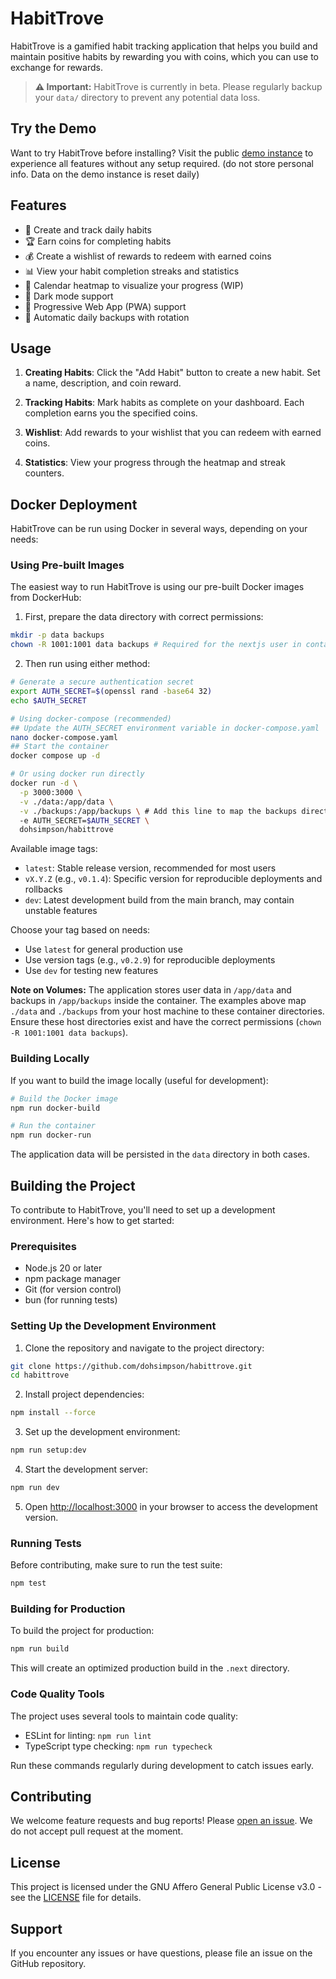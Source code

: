 # HabitTrove

HabitTrove is a gamified habit tracking application that helps you build and maintain positive habits by rewarding you with coins, which you can use to exchange for rewards.

> **⚠️ Important:** HabitTrove is currently in beta. Please regularly backup your `data/` directory to prevent any potential data loss.

## Try the Demo

Want to try HabitTrove before installing? Visit the public [demo instance](https://demo.habittrove.com) to experience all features without any setup required. (do not store personal info. Data on the demo instance is reset daily)

## Features

- 🎯 Create and track daily habits
- 🏆 Earn coins for completing habits
- 💰 Create a wishlist of rewards to redeem with earned coins
- 📊 View your habit completion streaks and statistics
- 📅 Calendar heatmap to visualize your progress (WIP)
- 🌙 Dark mode support
- 📲 Progressive Web App (PWA) support
- 💾 Automatic daily backups with rotation

## Usage

1. **Creating Habits**: Click the "Add Habit" button to create a new habit. Set a name, description, and coin reward.

2. **Tracking Habits**: Mark habits as complete on your dashboard. Each completion earns you the specified coins.

3. **Wishlist**: Add rewards to your wishlist that you can redeem with earned coins.

4. **Statistics**: View your progress through the heatmap and streak counters.

## Docker Deployment

HabitTrove can be run using Docker in several ways, depending on your needs:

### Using Pre-built Images

The easiest way to run HabitTrove is using our pre-built Docker images from DockerHub:

1. First, prepare the data directory with correct permissions:

```bash
mkdir -p data backups
chown -R 1001:1001 data backups # Required for the nextjs user in container
```

2. Then run using either method:

```bash
# Generate a secure authentication secret
export AUTH_SECRET=$(openssl rand -base64 32)
echo $AUTH_SECRET

# Using docker-compose (recommended)
## Update the AUTH_SECRET environment variable in docker-compose.yaml
nano docker-compose.yaml
## Start the container
docker compose up -d

# Or using docker run directly
docker run -d \
  -p 3000:3000 \
  -v ./data:/app/data \
  -v ./backups:/app/backups \ # Add this line to map the backups directory
  -e AUTH_SECRET=$AUTH_SECRET \
  dohsimpson/habittrove
```

Available image tags:

- `latest`: Stable release version, recommended for most users
- `vX.Y.Z` (e.g., `v0.1.4`): Specific version for reproducible deployments and rollbacks
- `dev`: Latest development build from the main branch, may contain unstable features

Choose your tag based on needs:

- Use `latest` for general production use
- Use version tags (e.g., `v0.2.9`) for reproducible deployments
- Use `dev` for testing new features

**Note on Volumes:** The application stores user data in `/app/data` and backups in `/app/backups` inside the container. The examples above map `./data` and `./backups` from your host machine to these container directories. Ensure these host directories exist and have the correct permissions (`chown -R 1001:1001 data backups`).

### Building Locally

If you want to build the image locally (useful for development):

```bash
# Build the Docker image
npm run docker-build

# Run the container
npm run docker-run
```

The application data will be persisted in the `data` directory in both cases.

## Building the Project

To contribute to HabitTrove, you'll need to set up a development environment. Here's how to get started:

### Prerequisites

- Node.js 20 or later
- npm package manager
- Git (for version control)
- bun (for running tests)

### Setting Up the Development Environment

1. Clone the repository and navigate to the project directory:

```bash
git clone https://github.com/dohsimpson/habittrove.git
cd habittrove
```

2. Install project dependencies:

```bash
npm install --force
```

3. Set up the development environment:

```bash
npm run setup:dev
```

4. Start the development server:

```bash
npm run dev
```

5. Open [http://localhost:3000](http://localhost:3000) in your browser to access the development version.

### Running Tests

Before contributing, make sure to run the test suite:

```bash
npm test
```

### Building for Production

To build the project for production:

```bash
npm run build
```

This will create an optimized production build in the `.next` directory.

### Code Quality Tools

The project uses several tools to maintain code quality:

- ESLint for linting: `npm run lint`
- TypeScript type checking: `npm run typecheck`

Run these commands regularly during development to catch issues early.

## Contributing

We welcome feature requests and bug reports! Please [open an issue](https://github.com/dohsimpson/habittrove/issues/new). We do not accept pull request at the moment.

## License

This project is licensed under the GNU Affero General Public License v3.0 - see the [LICENSE](LICENSE) file for details.

## Support

If you encounter any issues or have questions, please file an issue on the GitHub repository.
